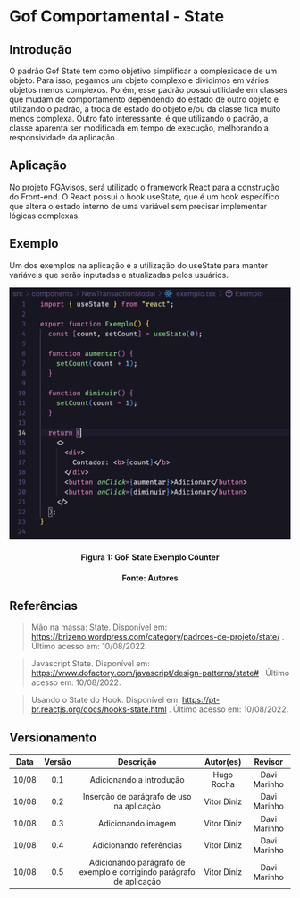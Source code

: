 # Gof Comportamental - State

## Introdução

O padrão Gof State tem como objetivo simplificar a complexidade de um objeto. Para isso, pegamos um objeto complexo e dividimos em vários objetos menos complexos. Porém, esse padrão possui utilidade em classes que mudam de comportamento dependendo do estado de outro objeto e utilizando o padrão, a troca de estado do objeto e/ou da classe fica muito menos complexa. Outro fato interessante, é que utilizando o padrão, a classe aparenta ser modificada em tempo de execução, melhorando a responsividade da aplicação.

## Aplicação

No projeto FGAvisos, será utilizado o framework React para a construção do Front-end. O React possui o hook useState, que é um hook específico que altera o estado interno de uma variável sem precisar implementar lógicas complexas.

## Exemplo

Um dos exemplos na aplicação é a utilização do useState para manter variáveis que serão inputadas e atualizadas pelos usuários.

![GoF State](../assets/img/gofstate-exemplo.png)

<h4 align = "center">Figura 1: GoF State Exemplo Counter</h6>
<h4 align = "center">Fonte: Autores</h6>

## Referências

> Mão na massa: State. Disponível em: https://brizeno.wordpress.com/category/padroes-de-projeto/state/ . Último acesso em: 10/08/2022.

> Javascript State. Disponível em: https://www.dofactory.com/javascript/design-patterns/state# . Último acesso em: 10/08/2022.

> Usando o State do Hook. Disponível em: https://pt-br.reactjs.org/docs/hooks-state.html . Último acesso em: 10/08/2022.

## Versionamento

| Data  | Versão |                              Descrição                               |  Autor(es)  | Revisor |
| :---: | :----: | :------------------------------------------------------------------: | :---------: | :-----: |
| 10/08 |  0.1   |                       Adicionando a introdução                       | Hugo Rocha  |  Davi Marinho  |
| 10/08 |  0.2   |              Inserção de parágrafo de uso na aplicação               | Vitor Diniz |  Davi Marinho  |
| 10/08 |  0.3   |                          Adicionando imagem                          | Vitor Diniz |  Davi Marinho  |
| 10/08 |  0.4   |                       Adicionando referências                        | Vitor Diniz |  Davi Marinho  |
| 10/08 |  0.5   | Adicionando parágrafo de exemplo e corrigindo parágrafo de aplicação | Vitor Diniz |  Davi Marinho  |
